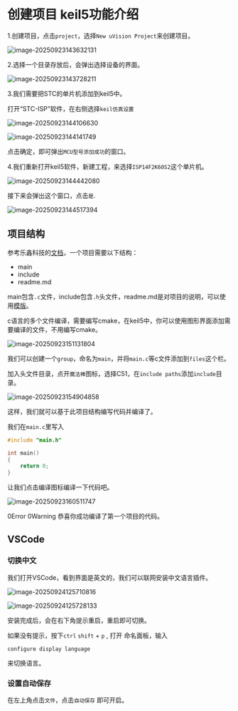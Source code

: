 # 创建项目 keil5功能介绍

1.创建项目，点击`project`，选择`New uVision Project`来创建项目。

![image-20250923143632131](./%E5%88%9B%E5%BB%BA%E9%A1%B9%E7%9B%AE.assets/image-20250923143632131.png)

2.选择一个目录存放后，会弹出选择设备的界面。

![image-20250923143728211](./%E5%88%9B%E5%BB%BA%E9%A1%B9%E7%9B%AE.assets/image-20250923143728211.png)

3.我们需要把STC的单片机添加到keil5中。

打开“STC-ISP”软件，在右侧选择`keil仿真设置`

![image-20250923144106630](./%E5%88%9B%E5%BB%BA%E9%A1%B9%E7%9B%AE.assets/image-20250923144106630.png)

![image-20250923144141749](./%E5%88%9B%E5%BB%BA%E9%A1%B9%E7%9B%AE.assets/image-20250923144141749.png)

点击确定，即可弹出`MCU型号添加成功`的窗口。

4.我们重新打开keil5软件，新建工程，来选择`ISP14F2K60S2`这个单片机。

![image-20250923144442080](./%E5%88%9B%E5%BB%BA%E9%A1%B9%E7%9B%AE.assets/image-20250923144442080.png)

接下来会弹出这个窗口，点击`是`.

![image-20250923144517394](./%E5%88%9B%E5%BB%BA%E9%A1%B9%E7%9B%AE.assets/image-20250923144517394.png)

## 项目结构

参考乐鑫科技的[文档](https://docs.espressif.com/projects/esp-idf/zh_CN/stable/esp32/contribute/creating-examples.html)，一个项目需要以下结构：

- main
- include
- readme.md

main包含`.c`文件，include包含`.h`头文件，readme.md是对项目的说明，可以使用[模版](https://github.com/espressif/esp-idf/blob/v5.5.1/docs/TEMPLATE_EXAMPLE_README.md)。

c语言的多个文件编译，需要编写cmake，在keil5中，你可以使用图形界面添加需要编译的文件，不用编写cmake。

![image-20250923151131804](./%E5%88%9B%E5%BB%BA%E9%A1%B9%E7%9B%AE.assets/image-20250923151131804.png)

我们可以创建一个`group`，命名为`main`，并将`main.c`等c文件添加到`files`这个栏。

加入头文件目录，点开`魔法棒`图标，选择C51，在`include paths`添加`include`目录。

![image-20250923154904858](./%E5%88%9B%E5%BB%BA%E9%A1%B9%E7%9B%AE.assets/image-20250923154904858.png)

这样，我们就可以基于此项目结构编写代码并编译了。

我们在`main.c`里写入

```c
#include "main.h"

int main()
{
	return 0;
}
```

让我们点击编译图标编译一下代码吧。

![image-20250923160511747](./%E5%88%9B%E5%BB%BA%E9%A1%B9%E7%9B%AE.assets/image-20250923160511747.png)

0Error 0Warning  恭喜你成功编译了第一个项目的代码。

## VSCode

### 切换中文

我们打开VSCode，看到界面是英文的，我们可以联网安装中文语言插件。

![image-20250924125710816](./%E5%88%9B%E5%BB%BA%E9%A1%B9%E7%9B%AE.assets/image-20250924125710816.png)

![image-20250924125728133](./%E5%88%9B%E5%BB%BA%E9%A1%B9%E7%9B%AE.assets/image-20250924125728133.png)

安装完成后，会在右下角提示重启，重启即可切换。

如果没有提示，按下`ctrl` `shift` + `p` , 打开 命名面板，输入

```
configure display language
```

来切换语言。

### 设置自动保存

在左上角点击`文件`，点击`自动保存` 即可开启。